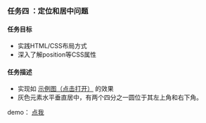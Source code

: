 ### 任务四 ：定位和居中问题

#### 任务目标

- 实践HTML/CSS布局方式
- 深入了解position等CSS属性

####  任务描述

- 实现如 [示例图（点击打开）](http://7xrp04.com1.z0.glb.clouddn.com/task_1_4_1.png) 的效果
- 灰色元素水平垂直居中，有两个四分之一圆位于其左上角和右下角。

demo： [点我](https://codepen.io/lzg3326064/pen/mBYyoz)



​	     

